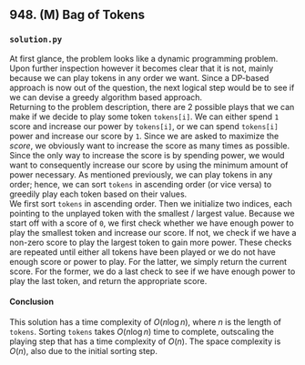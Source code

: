 ## 948. (M) Bag of Tokens

### `solution.py`
At first glance, the problem looks like a dynamic programming problem. Upon further inspection however it becomes clear that it is not, mainly because we can play tokens in any order we want. Since a DP-based approach is now out of the question, the next logical step would be to see if we can devise a greedy algorithm based approach.  
Returning to the problem description, there are 2 possible plays that we can make if we decide to play some token `tokens[i]`. We can either spend `1` score and increase our power by `tokens[i]`, or we can spend `tokens[i]` power and increase our score by `1`. Since we are asked to maximize the *score*, we obviously want to increase the score as many times as possible. Since the only way to increase the score is by spending power, we would want to consequently increase our score by using the minimum amount of power necessary. As mentioned previously, we can play tokens in any order; hence, we can sort `tokens` in ascending order (or vice versa) to greedily play each token based on their values.  
We first sort `tokens` in ascending order. Then we initialize two indices, each pointing to the unplayed token with the smallest / largest value. Because we start off with a score of `0`, we first check whether we have enough power to play the smallest token and increase our score. If not, we check if we have a non-zero score to play the largest token to gain more power. These checks are repeated until either all tokens have been played or we do not have enough score or power to play. For the latter, we simply return the current score. For the former, we do a last check to see if we have enough power to play the last token, and return the appropriate score.  

#### Conclusion
This solution has a time complexity of $O(n\log n)$, where $n$ is the length of `tokens`. Sorting `tokens` takes $O(n\log n)$ time to complete, outscaling the playing step that has a time complexity of $O(n)$. The space complexity is $O(n)$, also due to the initial sorting step.  
  

